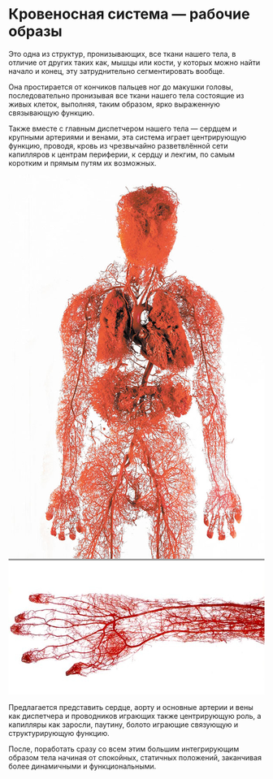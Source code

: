 # Кровеносная система — рабочие образы

Это одна из структур, пронизывающих, все ткани нашего тела, в отличие от других таких как, мышцы или кости, у которых можно найти начало и конец, эту затруднительно сегментировать вообще.

Она простирается от кончиков пальцев ног до макушки головы, последовательно пронизывая все ткани нашего тела состоящие из живых клеток, выполняя, таким образом, ярко выраженную связывающую функцию.  

Также вместе с главным диспетчером нашего тела — сердцем и крупными артериями и венами, эта система играет центрирующую функцию, проводя, кровь из чрезвычайно разветвлённой сети капилляров к центрам периферии, к сердцу и лекгим, по самым коротким и прямым путям их возможных.

![](images/Image_24564.jpg)

Предлагается представить сердце, аорту и основные артерии и вены как диспетчера и проводников играющих также центрирующую роль, а капилляры как заросли, паутину, болото играющие связующую и структурирующую функцию.  

После, поработать сразу со всем этим большим интегрирующим образом тела начиная от спокойных, статичных положений, заканчивая более динамичными и функциональными.  

